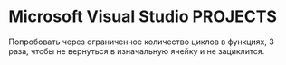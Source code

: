 # Microsoft Visual Studio PROJECTS

Попробовать через ограниченное количество циклов в функциях, 3 раза, чтобы не вернуться в изначальную ячейку и не зациклится.